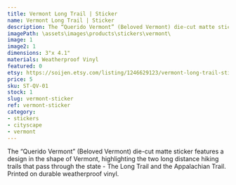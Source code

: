 ```yaml
---
title: Vermont Long Trail | Sticker
name: Vermont Long Trail | Sticker
description: The “Querido Vermont” (Beloved Vermont) die-cut matte sticker features a design in the shape of Vermont, highlighting the two long distance hiking trails that pass through the state - The Long Trail and the Appalachian Trail. Printed on durable weatherproof vinyl.
imagePath: \assets\images\products\stickers\vermont\
image: 1
image2: 1
dimensions: 3"x 4.1"
materials: Weatherproof Vinyl
featured: 0
etsy: https://soijen.etsy.com/listing/1246629123/vermont-long-trail-sticker-weatherproof?utm_source=Copy&utm_medium=ListingManager&utm_campaign=Share&utm_term=so.lmsm&share_time=1695262090869
price: 5
sku: ST-QV-01
stock: 1
slug: vermont-sticker
ref: vermont-sticker
category:
- stickers
- cityscape
- vermont
---
```

The “Querido Vermont” (Beloved Vermont) die-cut matte sticker features a design in the shape of Vermont, highlighting the two long distance hiking trails that pass through the state - The Long Trail and the Appalachian Trail. Printed on durable weatherproof vinyl.
